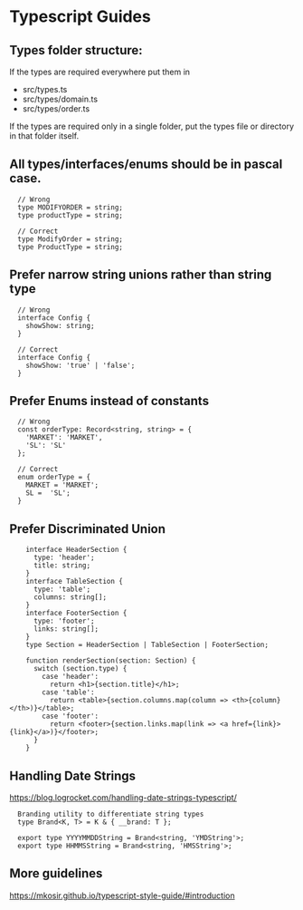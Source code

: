 # Typescript Guides

## Types folder structure:
If the types are required everywhere put them in 
- src/types.ts
- src/types/domain.ts
- src/types/order.ts

If the types are required only in a single folder, put the types file or directory in that folder itself.


## All types/interfaces/enums should be in pascal case.

```TS
  // Wrong
  type MODIFYORDER = string;
  type productType = string;

  // Correct
  type ModifyOrder = string;
  type ProductType = string;
```

## Prefer narrow string unions rather than string type
```TS
  // Wrong
  interface Config {
    showShow: string;
  }

  // Correct
  interface Config {
    showShow: 'true' | 'false';
  }
```

## Prefer Enums instead of constants
```TS
  // Wrong
  const orderType: Record<string, string> = {
    'MARKET': 'MARKET',
    'SL': 'SL'
  };

  // Correct
  enum orderType = {
    MARKET = 'MARKET';
    SL =  'SL';
  }
```

## Prefer Discriminated Union
```
    interface HeaderSection {
      type: 'header';
      title: string;
    }
    interface TableSection {
      type: 'table';
      columns: string[];
    }
    interface FooterSection {
      type: 'footer';  
      links: string[];
    }
    type Section = HeaderSection | TableSection | FooterSection;

    function renderSection(section: Section) {
      switch (section.type) {
        case 'header':
          return <h1>{section.title}</h1>;
        case 'table':
          return <table>{section.columns.map(column => <th>{column}</th>)}</table>;
        case 'footer':
          return <footer>{section.links.map(link => <a href={link}>{link}</a>)}</footer>;
      }
    }
```

## Handling Date Strings

https://blog.logrocket.com/handling-date-strings-typescript/

```
  Branding utility to differentiate string types
  type Brand<K, T> = K & { __brand: T };

  export type YYYYMMDDString = Brand<string, 'YMDString'>;
  export type HHMMSString = Brand<string, 'HMSString'>;
```

## More guidelines

https://mkosir.github.io/typescript-style-guide/#introduction
